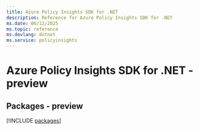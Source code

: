 ```yaml
---
title: Azure Policy Insights SDK for .NET
description: Reference for Azure Policy Insights SDK for .NET
ms.date: 06/12/2025
ms.topic: reference
ms.devlang: dotnet
ms.service: policyinsights
---
```

# Azure Policy Insights SDK for .NET - preview
## Packages - preview
[!INCLUDE [packages](policy-insights-index.md)]